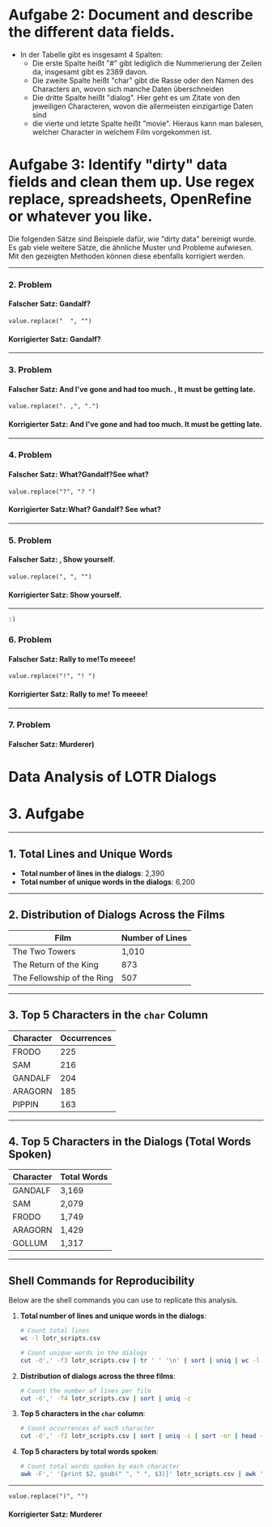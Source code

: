# Aufgabe 2: Document and describe the different data fields.
- In der Tabelle gibt es insgesamt 4 Spalten:
  - Die erste Spalte heißt "#" gibt lediglich die Nummerierung der Zeilen da, insgesamt gibt es 2389 davon.
  - Die zweite Spalte heißt "char" gibt die Rasse oder den Namen des Characters an, wovon sich manche Daten überschneiden
  - Die dritte Spalte heißt "dialog". Hier geht es um Zitate von den jeweiligen Characteren, wovon die allermeisten einzigartige Daten sind
  - die vierte und letzte Spalte heißt "movie". Hieraus kann man balesen, welcher Character in welchem Film vorgekommen ist.
 
# Aufgabe 3: Identify "dirty" data fields and clean them up. Use regex replace, spreadsheets, OpenRefine or whatever you like.
Die folgenden Sätze sind Beispiele dafür, wie "dirty data" bereinigt wurde. Es gab viele weitere Sätze, die ähnliche Muster und Probleme aufwiesen. Mit den gezeigten Methoden können diese ebenfalls korrigiert werden.

---

### 2. Problem

#### Falscher Satz: Gandalf?

```
value.replace("  ", "")
```
#### Korrigierter Satz: Gandalf?
---

### 3. Problem

#### Falscher Satz: And I've gone and had too much. , It must be getting late.

```
value.replace(". ,", ".")
```
#### Korrigierter Satz: And I've gone and had too much. It must be getting late.

---

### 4. Problem

#### Falscher Satz: What?Gandalf?See what?
```
value.replace("?", "? ")
```

#### Korrigierter Satz:What? Gandalf? See what?

---

### 5. Problem

#### Falscher Satz: , Show yourself.

```
value.replace(", ", "")
```

#### Korrigierter Satz: Show yourself.

---
```
:)
```

### 6. Problem

#### Falscher Satz: Rally to me!To meeee!

```
value.replace("!", "! ")
```

#### Korrigierter Satz: Rally to me! To meeee!

--- 

### 7. Problem

#### Falscher Satz: Murderer) 


# Data Analysis of LOTR Dialogs

# 3. Aufgabe

---

## 1. Total Lines and Unique Words
- **Total number of lines in the dialogs**: 2,390
- **Total number of unique words in the dialogs**: 6,200

---

## 2. Distribution of Dialogs Across the Films
| Film                          | Number of Lines |
|-------------------------------|-----------------|
| The Two Towers                | 1,010           |
| The Return of the King        | 873             |
| The Fellowship of the Ring    | 507             |

---

## 3. Top 5 Characters in the `char` Column
| Character  | Occurrences |
|------------|-------------|
| FRODO      | 225         |
| SAM        | 216         |
| GANDALF    | 204         |
| ARAGORN    | 185         |
| PIPPIN     | 163         |

---

## 4. Top 5 Characters in the Dialogs (Total Words Spoken)
| Character  | Total Words |
|------------|-------------|
| GANDALF    | 3,169       |
| SAM        | 2,079       |
| FRODO      | 1,749       |
| ARAGORN    | 1,429       |
| GOLLUM     | 1,317       |

---

## Shell Commands for Reproducibility

Below are the shell commands you can use to replicate this analysis.

1. **Total number of lines and unique words in the dialogs**:
   ```bash
   # Count total lines
   wc -l lotr_scripts.csv

   # Count unique words in the dialogs
   cut -d',' -f3 lotr_scripts.csv | tr ' ' '\n' | sort | uniq | wc -l
   ```

2. **Distribution of dialogs across the three films**:
   ```bash
   # Count the number of lines per film
   cut -d',' -f4 lotr_scripts.csv | sort | uniq -c
   ```

3. **Top 5 characters in the `char` column**:
   ```bash
   # Count occurrences of each character
   cut -d',' -f2 lotr_scripts.csv | sort | uniq -c | sort -nr | head -5
   ```

4. **Top 5 characters by total words spoken**:
   ```bash
   # Count total words spoken by each character
   awk -F',' '{print $2, gsub(" ", " ", $3)}' lotr_scripts.csv | awk '{a[$1]+=$2} END {for (i in a) print a[i], i}' | sort -nr | head -5
   ```

---


```
value.replace(")", "")
```
#### Korrigierter Satz: Murderer

